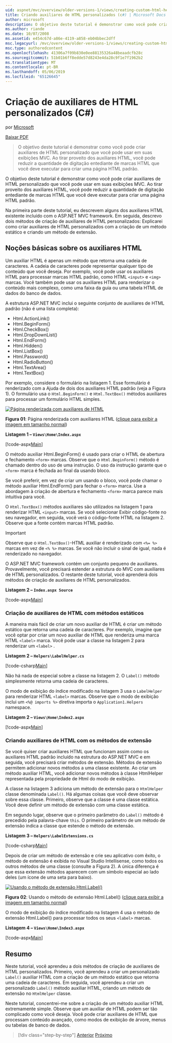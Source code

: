 ```yaml
---
uid: aspnet/mvc/overview/older-versions-1/views/creating-custom-html-helpers-cs
title: Criando auxiliares de HTML personalizados (c#) | Microsoft Docs
author: microsoft
description: O objetivo deste tutorial é demonstrar como você pode criar auxiliares de HTML personalizado que você pode usar em suas exibições MVC. Ao aproveitar o auxiliar HTML...
ms.author: riande
ms.date: 10/07/2008
ms.assetid: e454c67d-a86e-4119-a858-eb04bbec2dff
msc.legacyurl: /mvc/overview/older-versions-1/views/creating-custom-html-helpers-cs
msc.type: authoredcontent
ms.openlocfilehash: 41306a7f09b830e0ee88135326a48beaadcfb28c
ms.sourcegitcommit: 51b01b6ff8edde57d8243e4da28c9f1e7f1962b2
ms.translationtype: MT
ms.contentlocale: pt-BR
ms.lasthandoff: 05/06/2019
ms.locfileid: "65126645"
---
```

# <a name="creating-custom-html-helpers-c"></a>Criação de auxiliares de HTML personalizados (C#)

por [Microsoft](https://github.com/microsoft)

[Baixar PDF](http://download.microsoft.com/download/1/1/f/11f721aa-d749-4ed7-bb89-a681b68894e6/ASPNET_MVC_Tutorial_9_CS.pdf)

> O objetivo deste tutorial é demonstrar como você pode criar auxiliares de HTML personalizado que você pode usar em suas exibições MVC. Ao tirar proveito dos auxiliares HTML, você pode reduzir a quantidade de digitação entediante de marcas HTML que você deve executar para criar uma página HTML padrão.

O objetivo deste tutorial é demonstrar como você pode criar auxiliares de HTML personalizado que você pode usar em suas exibições MVC. Ao tirar proveito dos auxiliares HTML, você pode reduzir a quantidade de digitação entediante de marcas HTML que você deve executar para criar uma página HTML padrão.

Na primeira parte deste tutorial, eu descrevem alguns dos auxiliares HTML existente incluído com o ASP.NET MVC framework. Em seguida, descrevo dois métodos de criação de auxiliares de HTML personalizados: Explicarei como criar auxiliares de HTML personalizados com a criação de um método estático e criando um método de extensão.

## <a name="understanding-html-helpers"></a>Noções básicas sobre os auxiliares HTML

Um auxiliar HTML é apenas um método que retorna uma cadeia de caracteres. A cadeia de caracteres pode representar qualquer tipo de conteúdo que você deseja. Por exemplo, você pode usar os auxiliares HTML para processar marcas HTML padrão, como HTML `<input>` e `<img>` marcas. Você também pode usar os auxiliares HTML para renderizar o conteúdo mais complexo, como uma faixa da guia ou uma tabela HTML de dados do banco de dados.

A estrutura ASP.NET MVC inclui o seguinte conjunto de auxiliares de HTML padrão (não é uma lista completa):

- Html.ActionLink()
- Html.BeginForm()
- Html.CheckBox()
- Html.DropDownList()
- Html.EndForm()
- Html.Hidden()
- Html.ListBox()
- Html.Password()
- Html.RadioButton()
- Html.TextArea()
- Html.TextBox()

Por exemplo, considere o formulário na listagem 1. Esse formulário é renderizado com a Ajuda de dois dos auxiliares HTML padrão (veja a Figura 1). O formulário usa o `Html.BeginForm()` e `Html.TextBox()` métodos auxiliares para processar um formulário HTML simples.

[![Página renderizada com auxiliares de HTML](creating-custom-html-helpers-cs/_static/image2.png)](creating-custom-html-helpers-cs/_static/image1.png)

**Figura 01**: Página renderizada com auxiliares HTML ([clique para exibir a imagem em tamanho normal](creating-custom-html-helpers-cs/_static/image3.png))

**Listagem 1 – `Views\Home\Index.aspx`**

[!code-aspx[Main](creating-custom-html-helpers-cs/samples/sample1.aspx)]

O método auxiliar Html.BeginForm() é usado para criar o HTML de abertura e fechamento `<form>` marcas. Observe que o `Html.BeginForm()` método é chamado dentro do uso de uma instrução. O uso da instrução garante que o `<form>` marca é fechada ao final da usando bloco.

Se você preferir, em vez de criar um usando o bloco, você pode chamar o método auxiliar Html.EndForm() para fechar o `<form>` marca. Use a abordagem à criação de abertura e fechamento `<form>` marca parece mais intuitiva para você.

O `Html.TextBox()` métodos auxiliares são utilizados na listagem 1 para renderizar HTML `<input>` marcas. Se você selecionar Exibir código-fonte no seu navegador, em seguida, você verá o código-fonte HTML na listagem 2. Observe que a fonte contém marcas HTML padrão.

> [!IMPORTANT]
> Observe que o `Html.TextBox()`-HTML auxiliar é renderizado com `<%= %>` marcas em vez de `<% %>` marcas. Se você não incluir o sinal de igual, nada é renderizado no navegador.

O ASP.NET MVC framework contém um conjunto pequeno de auxiliares. Provavelmente, você precisará estender a estrutura do MVC com auxiliares de HTML personalizados. O restante deste tutorial, você aprenderá dois métodos de criação de auxiliares de HTML personalizados.

**Listagem 2 – `Index.aspx Source`**

[!code-aspx[Main](creating-custom-html-helpers-cs/samples/sample2.aspx)]

### <a name="creating-html-helpers-with-static-methods"></a>Criação de auxiliares de HTML com métodos estáticos

A maneira mais fácil de criar um novo auxiliar de HTML é criar um método estático que retorna uma cadeia de caracteres. Por exemplo, imagine que você optar por criar um novo auxiliar de HTML que renderiza uma marca HTML `<label>` marca. Você pode usar a classe na listagem 2 para renderizar um `<label>` .

**Listagem 2 – `Helpers\LabelHelper.cs`**

[!code-csharp[Main](creating-custom-html-helpers-cs/samples/sample3.cs)]

Não há nada de especial sobre a classe na listagem 2. O `Label()` método simplesmente retorna uma cadeia de caracteres.

O modo de exibição do índice modificado na listagem 3 usa o `LabelHelper` para renderizar HTML `<label>` marcas. Observe que o modo de exibição inclui um `<%@ imports %>` diretiva importa o `Application1.Helpers` namespace.

**Listagem 2 – `Views\Home\Index2.aspx`**

[!code-aspx[Main](creating-custom-html-helpers-cs/samples/sample4.aspx)]

### <a name="creating-html-helpers-with-extension-methods"></a>Criando auxiliares de HTML com os métodos de extensão

Se você quiser criar auxiliares HTML que funcionam assim como os auxiliares HTML padrão incluído na estrutura do ASP.NET MVC e em seguida, você precisará criar métodos de extensão. Métodos de extensão permitem adicionar novos métodos a uma classe existente. Ao criar um método auxiliar HTML, você adicionar novos métodos à classe HtmlHelper representada pela propriedade de Html do modo de exibição.

A classe na listagem 3 adiciona um método de extensão para o `HtmlHelper` classe denominada `Label()`. Há algumas coisas que você deve observar sobre essa classe. Primeiro, observe que a classe é uma classe estática. Você deve definir um método de extensão com uma classe estática.

Em segundo lugar, observe que o primeiro parâmetro do `Label()` método é precedido pela palavra-chave `this`. O primeiro parâmetro de um método de extensão indica a classe que estende o método de extensão.

**Listagem 3 – `Helpers\LabelExtensions.cs`**

[!code-csharp[Main](creating-custom-html-helpers-cs/samples/sample5.cs)]

Depois de criar um método de extensão e crie seu aplicativo com êxito, o método de extensão é exibida no Visual Studio Intellisense, como todos os outros métodos de uma classe (consulte a Figura 2). A única diferença é que essa extensão métodos aparecem com um símbolo especial ao lado deles (um ícone de uma seta para baixo).

[![Usando o método de extensão Html.Label()](creating-custom-html-helpers-cs/_static/image5.png)](creating-custom-html-helpers-cs/_static/image4.png)

**Figura 02**: Usando o método de extensão Html.Label() ([clique para exibir a imagem em tamanho normal](creating-custom-html-helpers-cs/_static/image6.png))

O modo de exibição do índice modificado na listagem 4 usa o método de extensão Html.Label() para processar todos os seus `<label>` marcas.

**Listagem 4 – `Views\Home\Index3.aspx`**

[!code-aspx[Main](creating-custom-html-helpers-cs/samples/sample6.aspx)]

## <a name="summary"></a>Resumo

Neste tutorial, você aprendeu a dois métodos de criação de auxiliares de HTML personalizados. Primeiro, você aprendeu a criar um personalizado `Label()` auxiliar HTML com a criação de um método estático que retorna uma cadeia de caracteres. Em seguida, você aprendeu a criar um personalizado `Label()` método auxiliar HTML, criando um método de extensão no `HtmlHelper` classe.

Neste tutorial, concentrei-me sobre a criação de um método auxiliar HTML extremamente simple. Observe que um auxiliar de HTML podem ser tão complicado como você deseja. Você pode criar auxiliares de HTML que processam conteúdo avançado, como modos de exibição de árvore, menus ou tabelas de banco de dados.

> [!div class="step-by-step"]
> [Anterior](asp-net-mvc-views-overview-cs.md)
> [Próximo](using-the-tagbuilder-class-to-build-html-helpers-cs.md)

